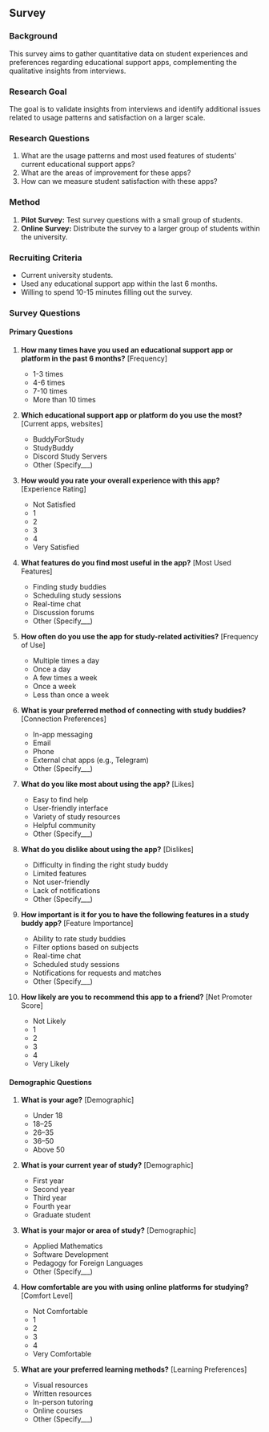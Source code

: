 
## Survey

### Background

This survey aims to gather quantitative data on student experiences and preferences regarding educational support apps, complementing the qualitative insights from interviews.

### Research Goal

The goal is to validate insights from interviews and identify additional issues related to usage patterns and satisfaction on a larger scale.

### Research Questions

1. What are the usage patterns and most used features of students' current educational support apps?
2. What are the areas of improvement for these apps?
3. How can we measure student satisfaction with these apps?

### Method

1. **Pilot Survey:** Test survey questions with a small group of students.
2. **Online Survey:** Distribute the survey to a larger group of students within the university.

### Recruiting Criteria

- Current university students.
- Used any educational support app within the last 6 months.
- Willing to spend 10-15 minutes filling out the survey.

### Survey Questions

#### Primary Questions

1. **How many times have you used an educational support app or platform in the past 6 months?** [Frequency]
   - 1-3 times
   - 4-6 times
   - 7-10 times
   - More than 10 times

2. **Which educational support app or platform do you use the most?** [Current apps, websites]
   - BuddyForStudy
   - StudyBuddy
   - Discord Study Servers
   - Other (Specify___)

3. **How would you rate your overall experience with this app?** [Experience Rating]
   - Not Satisfied
   - 1
   - 2
   - 3
   - 4
   - Very Satisfied

4. **What features do you find most useful in the app?** [Most Used Features]
   - Finding study buddies
   - Scheduling study sessions
   - Real-time chat
   - Discussion forums
   - Other (Specify___)

5. **How often do you use the app for study-related activities?** [Frequency of Use]
   - Multiple times a day
   - Once a day
   - A few times a week
   - Once a week
   - Less than once a week

6. **What is your preferred method of connecting with study buddies?** [Connection Preferences]
   - In-app messaging
   - Email
   - Phone
   - External chat apps (e.g., Telegram)
   - Other (Specify___)

7. **What do you like most about using the app?** [Likes]
   - Easy to find help
   - User-friendly interface
   - Variety of study resources
   - Helpful community
   - Other (Specify___)

8. **What do you dislike about using the app?** [Dislikes]
   - Difficulty in finding the right study buddy
   - Limited features
   - Not user-friendly
   - Lack of notifications
   - Other (Specify___)

9. **How important is it for you to have the following features in a study buddy app?** [Feature Importance]
   - Ability to rate study buddies
   - Filter options based on subjects
   - Real-time chat
   - Scheduled study sessions
   - Notifications for requests and matches
   - Other (Specify___)

10. **How likely are you to recommend this app to a friend?** [Net Promoter Score]
    - Not Likely
    - 1
    - 2
    - 3
    - 4
    - Very Likely

#### Demographic Questions

1. **What is your age?** [Demographic]
   - Under 18
   - 18–25
   - 26–35
   - 36–50
   - Above 50

2. **What is your current year of study?** [Demographic]
   - First year
   - Second year
   - Third year
   - Fourth year
   - Graduate student

3. **What is your major or area of study?** [Demographic]
   - Applied Mathematics
   - Software Development
   - Pedagogy for Foreign Languages
   - Other (Specify___)

4. **How comfortable are you with using online platforms for studying?** [Comfort Level]
   - Not Comfortable
   - 1
   - 2
   - 3
   - 4
   - Very Comfortable

5. **What are your preferred learning methods?** [Learning Preferences]
   - Visual resources
   - Written resources
   - In-person tutoring
   - Online courses
   - Other (Specify___)
